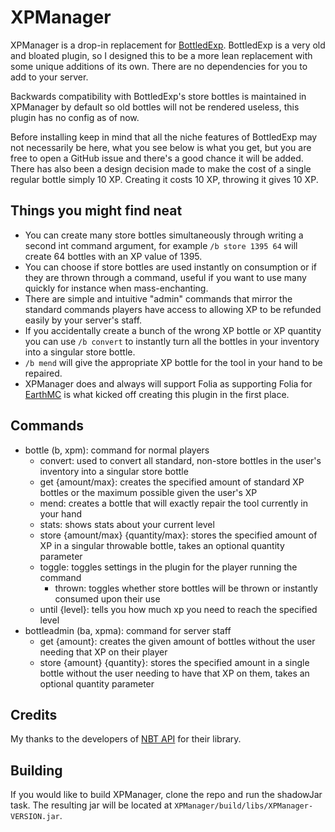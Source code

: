 # XPManager

XPManager is a drop-in replacement for [BottledExp](https://www.spigotmc.org/resources/bottledexp.2815/). BottledExp is a very old and bloated plugin, so I designed this to be a more lean replacement with some unique additions of its own. There are no dependencies for you to add to your server.

Backwards compatibility with BottledExp's store bottles is maintained in XPManager by default so old bottles will not be rendered useless, this plugin has no config as of now.

Before installing keep in mind that all the niche features of BottledExp may not necessarily be here, what you see below is what you get, but you are free to open a GitHub issue and there's a good chance it will be added. There has also been a design decision made to make the cost of a single regular bottle simply 10 XP. Creating it costs 10 XP, throwing it gives 10 XP.

## Things you might find neat

- You can create many store bottles simultaneously through writing a second int command argument, for example `/b store 1395 64` will create 64 bottles with an XP value of 1395.
- You can choose if store bottles are used instantly on consumption or if they are thrown through a command, useful if you want to use many quickly for instance when mass-enchanting.
- There are simple and intuitive "admin" commands that mirror the standard commands players have access to allowing XP to be refunded easily by your server's staff.
- If you accidentally create a bunch of the wrong XP bottle or XP quantity you can use `/b convert` to instantly turn all the bottles in your inventory into a singular store bottle.
- `/b mend` will give the appropriate XP bottle for the tool in your hand to be repaired.
- XPManager does and always will support Folia as supporting Folia for [EarthMC](https://earthmc.net) is what kicked off creating this plugin in the first place.

## Commands

- bottle (b, xpm): command for normal players
  - convert: used to convert all standard, non-store bottles in the user's inventory into a singular store bottle
  - get {amount/max}: creates the specified amount of standard XP bottles or the maximum possible given the user's XP
  - mend: creates a bottle that will exactly repair the tool currently in your hand
  - stats: shows stats about your current level
  - store {amount/max} {quantity/max}: stores the specified amount of XP in a singular throwable bottle, takes an optional quantity parameter
  - toggle: toggles settings in the plugin for the player running the command
    - thrown: toggles whether store bottles will be thrown or instantly consumed upon their use
  - until {level}: tells you how much xp you need to reach the specified level
- bottleadmin (ba, xpma): command for server staff
  - get {amount}: creates the given amount of bottles without the user needing that XP on their player
  - store {amount} {quantity}: stores the specified amount in a single bottle without the user needing to have that XP on them, takes an optional quantity parameter

## Credits

My thanks to the developers of [NBT API]("https://github.com/tr7zw/Item-NBT-API") for their library.

## Building

If you would like to build XPManager, clone the repo and run the shadowJar task. The resulting jar will be located at `XPManager/build/libs/XPManager-VERSION.jar`.